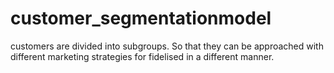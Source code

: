 # customer_segmentationmodel
customers are divided into subgroups. So that they can be approached with different marketing strategies for fidelised in a different manner.
